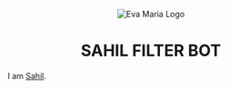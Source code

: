 <p align="center">
  <img src="https://telegra.ph/file/12ac341f206163756bfa8.jpg" alt="Eva Maria Logo">
</p>
<h1 align="center">
  <b>SAHIL FILTER BOT</b>
</h1>
  
   I am [Sahil](https://t.me/itz_sahil_official).
     
